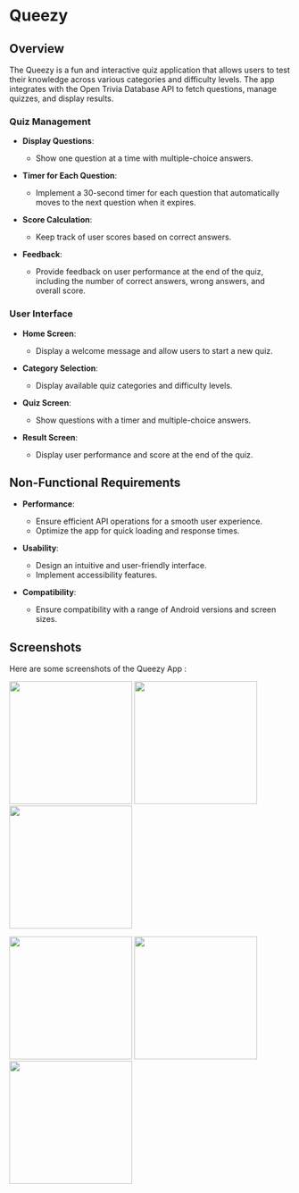 # Queezy

## Overview
The Queezy is a fun and interactive quiz application that allows users to test their knowledge across various categories and difficulty levels. The app integrates with the Open Trivia Database API to fetch questions, manage quizzes, and display results.

### Quiz Management
- **Display Questions**:
  - Show one question at a time with multiple-choice answers.
  
- **Timer for Each Question**:
  - Implement a 30-second timer for each question that automatically moves to the next question when it expires.
  
- **Score Calculation**:
  - Keep track of user scores based on correct answers.

- **Feedback**:
  - Provide feedback on user performance at the end of the quiz, including the number of correct answers, wrong answers, and overall score.

### User Interface

- **Home Screen**:
  - Display a welcome message and allow users to start a new quiz.

- **Category Selection**:
  - Display available quiz categories and difficulty levels.

- **Quiz Screen**:
  - Show questions with a timer and multiple-choice answers.

- **Result Screen**:
  - Display user performance and score at the end of the quiz.


## Non-Functional Requirements
- **Performance**:
  - Ensure efficient API operations for a smooth user experience.
  - Optimize the app for quick loading and response times.

- **Usability**:
  - Design an intuitive and user-friendly interface.
  - Implement accessibility features.

- **Compatibility**:
  - Ensure compatibility with a range of Android versions and screen sizes.

## Screenshots

Here are some screenshots of the Queezy App :

<p>
  <image src="https://github.com/user-attachments/assets/188ee8b3-cc95-4ac5-9aa8-3b68210f4daa" width="220px"/>
  <image src="https://github.com/user-attachments/assets/43b2faba-3f85-4768-b8e1-ba32b4e32fba" width="220px"/>
  <image src="https://github.com/user-attachments/assets/3b0eacae-1b20-49c8-86f0-111ebe5a1e04" width="220px"/>
</p>
<p>
  <image src="https://github.com/user-attachments/assets/019cb3bf-e888-493e-a7c5-71520b435bb0" width="220px"/>
  <image src="https://github.com/user-attachments/assets/6c23b1b6-0829-430a-ae20-0ea2beceb116" width="220px"/>
  <image src="https://github.com/user-attachments/assets/a95eb19f-fe89-4c71-b302-eba136608f97" width="220px"/>
</p>
